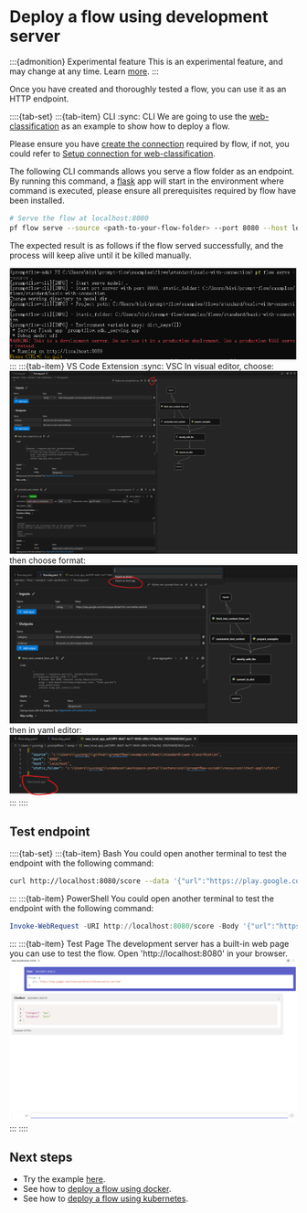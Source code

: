 # Deploy a flow using development server
:::{admonition} Experimental feature
This is an experimental feature, and may change at any time. Learn [more](../faq.md#stable-vs-experimental).
:::

Once you have created and thoroughly tested a flow, you can use it as an HTTP endpoint.

::::{tab-set}
:::{tab-item} CLI
:sync: CLI
We are going to use the [web-classification](https://github.com/microsoft/promptflow/tree/main/examples/flows/standard/web-classification/) as
an example to show how to deploy a flow.

Please ensure you have [create the connection](../manage-connections.md#create-a-connection) required by flow, if not, you could
refer to [Setup connection for web-classification](https://github.com/microsoft/promptflow/tree/main/examples/flows/standard/web-classification).


The following CLI commands allows you serve a flow folder as an endpoint. By running this command, a [flask](https://flask.palletsprojects.com/en/) app will start in the environment where command is executed, please ensure all prerequisites required by flow have been installed.
```bash
# Serve the flow at localhost:8080
pf flow serve --source <path-to-your-flow-folder> --port 8080 --host localhost
```

The expected result is as follows if the flow served successfully, and the process will keep alive until it be killed manually.

![img](../../media/how-to-guides/deploy_flow.png)
:::
:::{tab-item} VS Code Extension
:sync: VSC
In visual editor, choose:
![img](../../media/how-to-guides/vscode_export.png)
then choose format:
![img](../../media/how-to-guides/vscode_export_as_local_app.png)
then in yaml editor:
![img](../../media/how-to-guides/vscode_start_local_app.png)
:::
::::

## Test endpoint
::::{tab-set}
:::{tab-item} Bash
You could open another terminal to test the endpoint with the following command:
```bash
curl http://localhost:8080/score --data '{"url":"https://play.google.com/store/apps/details?id=com.twitter.android"}' -X POST  -H "Content-Type: application/json"
```
:::
:::{tab-item} PowerShell
You could open another terminal to test the endpoint with the following command:
```powershell
Invoke-WebRequest -URI http://localhost:8080/score -Body '{"url":"https://play.google.com/store/apps/details?id=com.twitter.android"}' -Method POST  -ContentType "application/json"
```
:::
:::{tab-item} Test Page
The development server has a built-in web page you can use to test the flow. Open 'http://localhost:8080' in your browser.
![img](../../media/how-to-guides/deploy_flow_test_page.png)
:::
::::

## Next steps
- Try the example [here](https://github.com/microsoft/promptflow/tree/main/examples/flows/standard/web-classification/).
- See how to [deploy a flow using docker](deploy-using-docker.md).
- See how to [deploy a flow using kubernetes](deploy-using-kubernetes.md).
